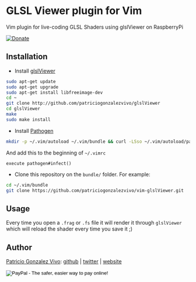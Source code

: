 # GLSL Viewer plugin for Vim

Vim plugin for live-coding GLSL Shaders using glslViewer on RaspberryPi 

[![Donate](https://www.paypalobjects.com/en_US/i/btn/btn_donate_SM.gif)](https://www.paypal.com/cgi-bin/webscr?cmd=_s-xclick&hosted_button_id=4BQMKQJDQ9XH6)

## Installation
* Install [glslViewer](https://github.com/patriciogonzalezvivo/glslViewer)

```bash
sudo apt-get update
sudo apt-get upgrade
sudo apt-get install libfreeimage-dev
cd ~ 
git clone http://github.com/patriciogonzalezvivo/glslViewer
cd glslViewer
make
sudo make install
```

* Install [Pathogen](http://www.vim.org/scripts/script.php?script_id=2332)

```bash
mkdir -p ~/.vim/autoload ~/.vim/bundle && curl -LSso ~/.vim/autoload/pathogen.vim https://tpo.pe/pathogen.vim
```

And add this to the beginning of ```~/.vimrc```

```
execute pathogen#infect()
```

* Clone this repository on the ```bundle/``` folder. For example:

```bash
cd ~/.vim/bundle
git clone https://github.com/patriciogonzalezvivo/vim-glslViewer.git
```

## Usage

Every time you open a ```.frag``` or ```.fs``` file it will render it through ```glslViewer``` which will reload the shader every time you save it ;)

## Author

[Patricio Gonzalez Vivo](http://https://twitter.com/patriciogv): [github](https://github.com/patriciogonzalezvivo) | [twitter](http://https://twitter.com/patriciogv) | [website](http://patricio.io)

<form action="https://www.paypal.com/cgi-bin/webscr" method="post" target="_top">
<input type="hidden" name="cmd" value="_s-xclick">
<input type="hidden" name="hosted_button_id" value="4BQMKQJDQ9XH6">
<input type="image" src="https://www.paypalobjects.com/en_US/i/btn/btn_donate_LG.gif" border="0" name="submit" alt="PayPal - The safer, easier way to pay online!">
<img alt="" border="0" src="https://www.paypalobjects.com/en_US/i/scr/pixel.gif" width="1" height="1">
</form>
